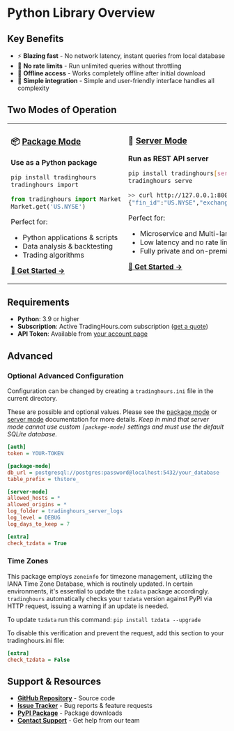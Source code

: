# Python Library Overview
## Key Benefits

- ⚡ **Blazing fast** - No network latency, instant queries from local database
- 🚫 **No rate limits** - Run unlimited queries without throttling
- 💾 **Offline access** - Works completely offline after initial download
- 🔧 **Simple integration** - Simple and user-friendly interface handles all complexity

## Two Modes of Operation

<table>
<tr>
<td width="50%" valign="top">

### 📦 [Package Mode](https://docs.tradinghours.com/python-library/package-mode/getting-started)
**Use as a Python package**

```bash
pip install tradinghours
tradinghours import
```
```python
from tradinghours import Market
Market.get('US.NYSE')
```

Perfect for:
- Python applications & scripts
- Data analysis & backtesting  
- Trading algorithms

**[📖 Get Started →](https://docs.tradinghours.com/python-library/package-mode/getting-started)**

</td>
<td width="50%" valign="top">

### 🚀 [Server Mode](https://docs.tradinghours.com/python-library/server-mode/getting-started)
**Run as REST API server**

```bash
pip install tradinghours[server]
tradinghours serve
```
```bash
>> curl http://127.0.0.1:8000/markets/US.NYSE
{"fin_id":"US.NYSE","exchange_name":"New York...
```

Perfect for:
- Microservice and Multi-language infrastructure
- Low latency and no rate limits
- Fully private and on-premise hosting

**[📖 Get Started →](https://docs.tradinghours.com/python-library/server-mode/getting-started)**

</td>
</tr>
</table>

## Requirements

- **Python**: 3.9 or higher
- **Subscription**: Active TradingHours.com subscription ([get a quote](https://www.tradinghours.com/data))
- **API Token**: Available from [your account page](https://www.tradinghours.com/user/api-tokens)


## Advanced
### Optional Advanced Configuration

Configuration can be changed by creating a `tradinghours.ini` file in the current directory.

These are possible and optional values. Please see the [package mode](https://docs.tradinghours.com/python-library/package-mode/configuration) or [server mode](https://docs.tradinghours.com/python-library/server-mode/configuration) documentation for more details. *Keep in mind that server mode cannot use custom `[package-mode]` settings and must use the default SQLite database.*

```ini
[auth]
token = YOUR-TOKEN

[package-mode]
db_url = postgresql://postgres:password@localhost:5432/your_database
table_prefix = thstore_

[server-mode]
allowed_hosts = *
allowed_origins = *
log_folder = tradinghours_server_logs
log_level = DEBUG
log_days_to_keep = 7

[extra]
check_tzdata = True
```

### Time Zones
This package employs `zoneinfo` for timezone management, utilizing the IANA Time Zone Database, 
which is routinely updated. In certain environments, it's essential to update the `tzdata` package accordingly. 
`tradinghours` automatically checks your `tzdata` version against PyPI via HTTP request, issuing a warning 
if an update is needed.

To update `tzdata` run this command: `pip install tzdata --upgrade`

To disable this verification and prevent the request, add this section to your tradinghours.ini file:
```ini
[extra]
check_tzdata = False
```



## Support & Resources

- **[GitHub Repository](https://github.com/tradinghours/tradinghours-python)** - Source code
- **[Issue Tracker](https://github.com/tradinghours/tradinghours-python/issues)** - Bug reports & feature requests
- **[PyPI Package](https://pypi.org/project/tradinghours/)** - Package downloads
- **[Contact Support](https://www.tradinghours.com/contact)** - Get help from our team
